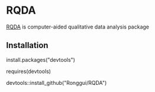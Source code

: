 # RQDA

[RQDA](http://rqda.r-forge.r-project.org/) is computer-aided qualitative data analysis package

## Installation

install.packages("devtools")

requires(devtools)

devtools::install_github("Ronggui/RQDA")
